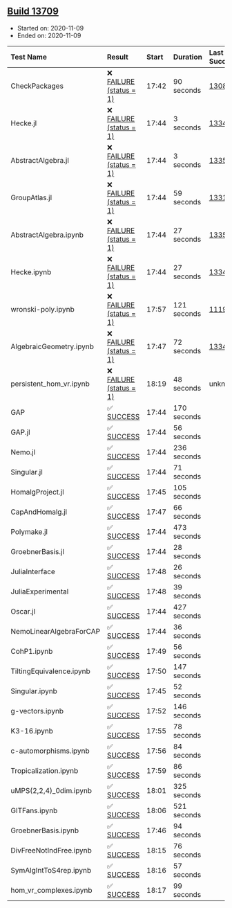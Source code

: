 ## [Build 13709](https://oscarci.mathematik.uni-kl.de/job/oscar/13709/)

* Started on: 2020-11-09
* Ended on: 2020-11-09

| Test Name    | Result | Start | Duration | Last Success | First Failure |
|:-------------|:-------|:------|:---------|:-------------|:--------------|
| CheckPackages | ❌ [FAILURE (status = 1)](https://oscarci.mathematik.uni-kl.de/job/oscar/13709/artifact/logs/build-13709/CheckPackages.log) | 17:42 | 90 seconds | [13085](https://oscarci.mathematik.uni-kl.de/job/oscar/13085/) | [13086](https://oscarci.mathematik.uni-kl.de/job/oscar/13086/) |
| Hecke.jl | ❌ [FAILURE (status = 1)](https://oscarci.mathematik.uni-kl.de/job/oscar/13709/artifact/logs/build-13709/Hecke.jl.log) | 17:44 | 3 seconds | [13341](https://oscarci.mathematik.uni-kl.de/job/oscar/13341/) | [13342](https://oscarci.mathematik.uni-kl.de/job/oscar/13342/) |
| AbstractAlgebra.jl | ❌ [FAILURE (status = 1)](https://oscarci.mathematik.uni-kl.de/job/oscar/13709/artifact/logs/build-13709/AbstractAlgebra.jl.log) | 17:44 | 3 seconds | [13355](https://oscarci.mathematik.uni-kl.de/job/oscar/13355/) | [13356](https://oscarci.mathematik.uni-kl.de/job/oscar/13356/) |
| GroupAtlas.jl | ❌ [FAILURE (status = 1)](https://oscarci.mathematik.uni-kl.de/job/oscar/13709/artifact/logs/build-13709/GroupAtlas.jl.log) | 17:44 | 59 seconds | [13311](https://oscarci.mathematik.uni-kl.de/job/oscar/13311/) | [13312](https://oscarci.mathematik.uni-kl.de/job/oscar/13312/) |
| AbstractAlgebra.ipynb | ❌ [FAILURE (status = 1)](https://oscarci.mathematik.uni-kl.de/job/oscar/13709/artifact/logs/build-13709/AbstractAlgebra.ipynb.log) | 17:44 | 27 seconds | [13355](https://oscarci.mathematik.uni-kl.de/job/oscar/13355/) | [13356](https://oscarci.mathematik.uni-kl.de/job/oscar/13356/) |
| Hecke.ipynb | ❌ [FAILURE (status = 1)](https://oscarci.mathematik.uni-kl.de/job/oscar/13709/artifact/logs/build-13709/Hecke.ipynb.log) | 17:44 | 27 seconds | [13341](https://oscarci.mathematik.uni-kl.de/job/oscar/13341/) | [13342](https://oscarci.mathematik.uni-kl.de/job/oscar/13342/) |
| wronski-poly.ipynb | ❌ [FAILURE (status = 1)](https://oscarci.mathematik.uni-kl.de/job/oscar/13709/artifact/logs/build-13709/wronski-poly.ipynb.log) | 17:57 | 121 seconds | [11192](https://oscarci.mathematik.uni-kl.de/job/oscar/11192/) | [11193](https://oscarci.mathematik.uni-kl.de/job/oscar/11193/) |
| AlgebraicGeometry.ipynb | ❌ [FAILURE (status = 1)](https://oscarci.mathematik.uni-kl.de/job/oscar/13709/artifact/logs/build-13709/AlgebraicGeometry.ipynb.log) | 17:47 | 72 seconds | [13341](https://oscarci.mathematik.uni-kl.de/job/oscar/13341/) | [13342](https://oscarci.mathematik.uni-kl.de/job/oscar/13342/) |
| persistent_hom_vr.ipynb | ❌ [FAILURE (status = 1)](https://oscarci.mathematik.uni-kl.de/job/oscar/13709/artifact/logs/build-13709/persistent_hom_vr.ipynb.log) | 18:19 | 48 seconds | unknown | unknown |
| GAP | ✅ [SUCCESS](https://oscarci.mathematik.uni-kl.de/job/oscar/13709/artifact/logs/build-13709/GAP.log) | 17:44 | 170 seconds |  |  |
| GAP.jl | ✅ [SUCCESS](https://oscarci.mathematik.uni-kl.de/job/oscar/13709/artifact/logs/build-13709/GAP.jl.log) | 17:44 | 56 seconds |  |  |
| Nemo.jl | ✅ [SUCCESS](https://oscarci.mathematik.uni-kl.de/job/oscar/13709/artifact/logs/build-13709/Nemo.jl.log) | 17:44 | 236 seconds |  |  |
| Singular.jl | ✅ [SUCCESS](https://oscarci.mathematik.uni-kl.de/job/oscar/13709/artifact/logs/build-13709/Singular.jl.log) | 17:44 | 71 seconds |  |  |
| HomalgProject.jl | ✅ [SUCCESS](https://oscarci.mathematik.uni-kl.de/job/oscar/13709/artifact/logs/build-13709/HomalgProject.jl.log) | 17:45 | 105 seconds |  |  |
| CapAndHomalg.jl | ✅ [SUCCESS](https://oscarci.mathematik.uni-kl.de/job/oscar/13709/artifact/logs/build-13709/CapAndHomalg.jl.log) | 17:47 | 66 seconds |  |  |
| Polymake.jl | ✅ [SUCCESS](https://oscarci.mathematik.uni-kl.de/job/oscar/13709/artifact/logs/build-13709/Polymake.jl.log) | 17:44 | 473 seconds |  |  |
| GroebnerBasis.jl | ✅ [SUCCESS](https://oscarci.mathematik.uni-kl.de/job/oscar/13709/artifact/logs/build-13709/GroebnerBasis.jl.log) | 17:44 | 28 seconds |  |  |
| JuliaInterface | ✅ [SUCCESS](https://oscarci.mathematik.uni-kl.de/job/oscar/13709/artifact/logs/build-13709/JuliaInterface.log) | 17:48 | 26 seconds |  |  |
| JuliaExperimental | ✅ [SUCCESS](https://oscarci.mathematik.uni-kl.de/job/oscar/13709/artifact/logs/build-13709/JuliaExperimental.log) | 17:48 | 39 seconds |  |  |
| Oscar.jl | ✅ [SUCCESS](https://oscarci.mathematik.uni-kl.de/job/oscar/13709/artifact/logs/build-13709/Oscar.jl.log) | 17:44 | 427 seconds |  |  |
| NemoLinearAlgebraForCAP | ✅ [SUCCESS](https://oscarci.mathematik.uni-kl.de/job/oscar/13709/artifact/logs/build-13709/NemoLinearAlgebraForCAP.log) | 17:44 | 36 seconds |  |  |
| CohP1.ipynb | ✅ [SUCCESS](https://oscarci.mathematik.uni-kl.de/job/oscar/13709/artifact/logs/build-13709/CohP1.ipynb.log) | 17:49 | 56 seconds |  |  |
| TiltingEquivalence.ipynb | ✅ [SUCCESS](https://oscarci.mathematik.uni-kl.de/job/oscar/13709/artifact/logs/build-13709/TiltingEquivalence.ipynb.log) | 17:50 | 147 seconds |  |  |
| Singular.ipynb | ✅ [SUCCESS](https://oscarci.mathematik.uni-kl.de/job/oscar/13709/artifact/logs/build-13709/Singular.ipynb.log) | 17:45 | 52 seconds |  |  |
| g-vectors.ipynb | ✅ [SUCCESS](https://oscarci.mathematik.uni-kl.de/job/oscar/13709/artifact/logs/build-13709/g-vectors.ipynb.log) | 17:52 | 146 seconds |  |  |
| K3-16.ipynb | ✅ [SUCCESS](https://oscarci.mathematik.uni-kl.de/job/oscar/13709/artifact/logs/build-13709/K3-16.ipynb.log) | 17:55 | 78 seconds |  |  |
| c-automorphisms.ipynb | ✅ [SUCCESS](https://oscarci.mathematik.uni-kl.de/job/oscar/13709/artifact/logs/build-13709/c-automorphisms.ipynb.log) | 17:56 | 84 seconds |  |  |
| Tropicalization.ipynb | ✅ [SUCCESS](https://oscarci.mathematik.uni-kl.de/job/oscar/13709/artifact/logs/build-13709/Tropicalization.ipynb.log) | 17:59 | 86 seconds |  |  |
| uMPS(2,2,4)_0dim.ipynb | ✅ [SUCCESS](https://oscarci.mathematik.uni-kl.de/job/oscar/13709/artifact/logs/build-13709/uMPS-2-2-4-_0dim.ipynb.log) | 18:01 | 325 seconds |  |  |
| GITFans.ipynb | ✅ [SUCCESS](https://oscarci.mathematik.uni-kl.de/job/oscar/13709/artifact/logs/build-13709/GITFans.ipynb.log) | 18:06 | 521 seconds |  |  |
| GroebnerBasis.ipynb | ✅ [SUCCESS](https://oscarci.mathematik.uni-kl.de/job/oscar/13709/artifact/logs/build-13709/GroebnerBasis.ipynb.log) | 17:46 | 94 seconds |  |  |
| DivFreeNotIndFree.ipynb | ✅ [SUCCESS](https://oscarci.mathematik.uni-kl.de/job/oscar/13709/artifact/logs/build-13709/DivFreeNotIndFree.ipynb.log) | 18:15 | 76 seconds |  |  |
| SymAlgIntToS4rep.ipynb | ✅ [SUCCESS](https://oscarci.mathematik.uni-kl.de/job/oscar/13709/artifact/logs/build-13709/SymAlgIntToS4rep.ipynb.log) | 18:16 | 57 seconds |  |  |
| hom_vr_complexes.ipynb | ✅ [SUCCESS](https://oscarci.mathematik.uni-kl.de/job/oscar/13709/artifact/logs/build-13709/hom_vr_complexes.ipynb.log) | 18:17 | 99 seconds |  |  |
